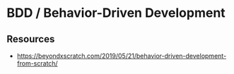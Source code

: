 # BDD / Behavior-Driven Development

## Resources

- https://beyondxscratch.com/2019/05/21/behavior-driven-development-from-scratch/

